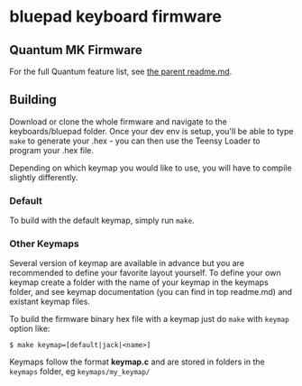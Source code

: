 bluepad keyboard firmware
======================

## Quantum MK Firmware

For the full Quantum feature list, see [the parent readme.md](/doc/readme.md).

## Building

Download or clone the whole firmware and navigate to the keyboards/bluepad folder. Once your dev env is setup, you'll be able to type `make` to generate your .hex - you can then use the Teensy Loader to program your .hex file.

Depending on which keymap you would like to use, you will have to compile slightly differently.

### Default

To build with the default keymap, simply run `make`.

### Other Keymaps

Several version of keymap are available in advance but you are recommended to define your favorite layout yourself. To define your own keymap create a folder with the name of your keymap in the keymaps folder, and see keymap documentation (you can find in top readme.md) and existant keymap files.

To build the firmware binary hex file with a keymap just do `make` with `keymap` option like:

```
$ make keymap=[default|jack|<name>]
```

Keymaps follow the format **__keymap.c__** and are stored in folders in the `keymaps` folder, eg `keymaps/my_keymap/`
